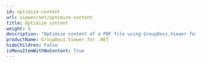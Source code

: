 ```yaml
---
id: optimize-content
url: viewer/net/optimize-content
title: Optimize content
weight: 5
description: "Optimize content of a PDF file using GroupDocs.Viewer for .NET (C#)"
productName: GroupDocs.Viewer for .NET
hideChildren: False
isMenuItemWithNoContent: True
---
```


